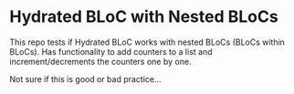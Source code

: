 # Hydrated BLoC with Nested BLoCs
This repo tests if Hydrated BLoC works with nested BLoCs (BLoCs within BLoCs).
Has functionality to add counters to a list and increment/decrements the counters one by one.

Not sure if this is good or bad practice...
